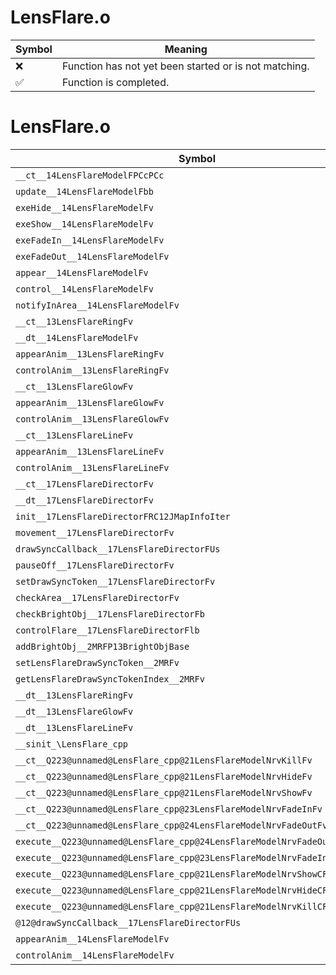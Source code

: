 # LensFlare.o
| Symbol | Meaning 
| ------------- | ------------- 
| :x: | Function has not yet been started or is not matching. 
| :white_check_mark: | Function is completed. 


# LensFlare.o
| Symbol | Decompiled? |
| ------------- | ------------- |
| `__ct__14LensFlareModelFPCcPCc` | :x: |
| `update__14LensFlareModelFbb` | :x: |
| `exeHide__14LensFlareModelFv` | :x: |
| `exeShow__14LensFlareModelFv` | :x: |
| `exeFadeIn__14LensFlareModelFv` | :x: |
| `exeFadeOut__14LensFlareModelFv` | :x: |
| `appear__14LensFlareModelFv` | :x: |
| `control__14LensFlareModelFv` | :x: |
| `notifyInArea__14LensFlareModelFv` | :x: |
| `__ct__13LensFlareRingFv` | :x: |
| `__dt__14LensFlareModelFv` | :x: |
| `appearAnim__13LensFlareRingFv` | :x: |
| `controlAnim__13LensFlareRingFv` | :x: |
| `__ct__13LensFlareGlowFv` | :x: |
| `appearAnim__13LensFlareGlowFv` | :x: |
| `controlAnim__13LensFlareGlowFv` | :x: |
| `__ct__13LensFlareLineFv` | :x: |
| `appearAnim__13LensFlareLineFv` | :x: |
| `controlAnim__13LensFlareLineFv` | :x: |
| `__ct__17LensFlareDirectorFv` | :x: |
| `__dt__17LensFlareDirectorFv` | :x: |
| `init__17LensFlareDirectorFRC12JMapInfoIter` | :x: |
| `movement__17LensFlareDirectorFv` | :x: |
| `drawSyncCallback__17LensFlareDirectorFUs` | :x: |
| `pauseOff__17LensFlareDirectorFv` | :x: |
| `setDrawSyncToken__17LensFlareDirectorFv` | :x: |
| `checkArea__17LensFlareDirectorFv` | :x: |
| `checkBrightObj__17LensFlareDirectorFb` | :x: |
| `controlFlare__17LensFlareDirectorFlb` | :x: |
| `addBrightObj__2MRFP13BrightObjBase` | :x: |
| `setLensFlareDrawSyncToken__2MRFv` | :x: |
| `getLensFlareDrawSyncTokenIndex__2MRFv` | :x: |
| `__dt__13LensFlareRingFv` | :x: |
| `__dt__13LensFlareGlowFv` | :x: |
| `__dt__13LensFlareLineFv` | :x: |
| `__sinit_\LensFlare_cpp` | :x: |
| `__ct__Q223@unnamed@LensFlare_cpp@21LensFlareModelNrvKillFv` | :x: |
| `__ct__Q223@unnamed@LensFlare_cpp@21LensFlareModelNrvHideFv` | :x: |
| `__ct__Q223@unnamed@LensFlare_cpp@21LensFlareModelNrvShowFv` | :x: |
| `__ct__Q223@unnamed@LensFlare_cpp@23LensFlareModelNrvFadeInFv` | :x: |
| `__ct__Q223@unnamed@LensFlare_cpp@24LensFlareModelNrvFadeOutFv` | :x: |
| `execute__Q223@unnamed@LensFlare_cpp@24LensFlareModelNrvFadeOutCFP5Spine` | :x: |
| `execute__Q223@unnamed@LensFlare_cpp@23LensFlareModelNrvFadeInCFP5Spine` | :x: |
| `execute__Q223@unnamed@LensFlare_cpp@21LensFlareModelNrvShowCFP5Spine` | :x: |
| `execute__Q223@unnamed@LensFlare_cpp@21LensFlareModelNrvHideCFP5Spine` | :x: |
| `execute__Q223@unnamed@LensFlare_cpp@21LensFlareModelNrvKillCFP5Spine` | :x: |
| `@12@drawSyncCallback__17LensFlareDirectorFUs` | :x: |
| `appearAnim__14LensFlareModelFv` | :x: |
| `controlAnim__14LensFlareModelFv` | :x: |
